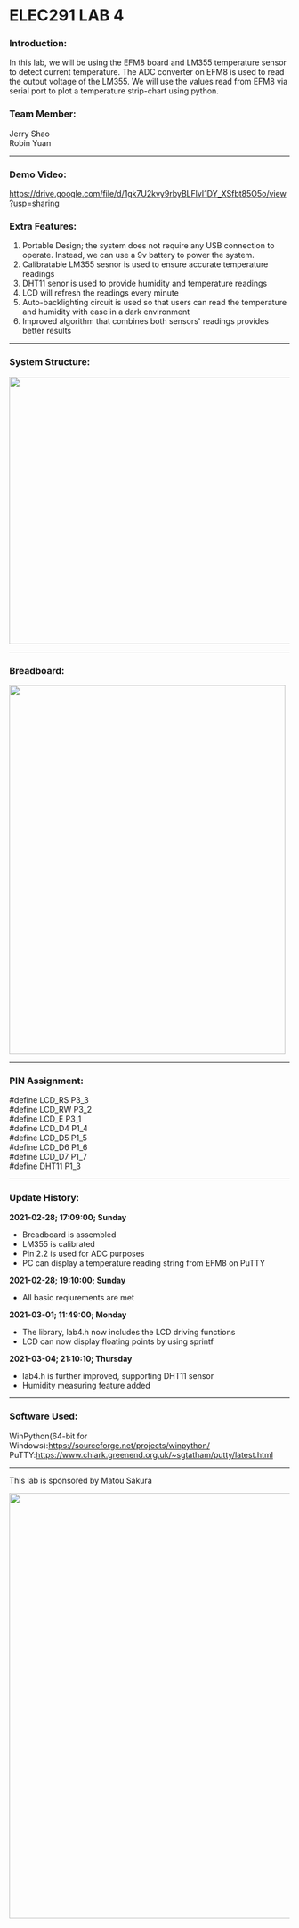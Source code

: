 # ELEC291 LAB 4

### Introduction:
In this lab, we will be using the EFM8 board and LM355 temperature sensor to detect current temperature. The ADC converter on EFM8 is used to read the output voltage of the LM355.  We will use the values read from EFM8 via serial port to plot a temperature strip-chart using python.


### Team Member:
Jerry Shao\
Robin Yuan
  
------------

### Demo Video:
https://drive.google.com/file/d/1gk7U2kvy9rbyBLFlvI1DY_XSfbt85O5o/view?usp=sharing
 
### Extra Features:


1. Portable Design; the system does not require any USB connection to operate. Instead, we can use a 9v battery to power the system.
2. Calibratable LM355 sesnor is used to ensure accurate temperature readings
3. DHT11 senor is used to provide humidity and temperature readings
4. LCD will refresh the readings every minute 
5. Auto-backlighting circuit is used so that users can read the temperature and humidity with ease in a dark environment
6. Improved algorithm  that combines both sensors' readings provides better results

------------
### System Structure:
<img src="(https://user-images.githubusercontent.com/68177491/110194500-5e6f3680-7ded-11eb-963b-8d8a944405d3.jpg" width="641" height="480"/>


------------
### Breadboard:

<img src="https://user-images.githubusercontent.com/68177491/110192726-c1100480-7de4-11eb-88c1-addb44591ac0.jpg" width="496" height="663"/>

------------
### PIN Assignment:

#define LCD_RS P3_3\
#define LCD_RW P3_2\
#define LCD_E  P3_1\
#define LCD_D4 P1_4\
#define LCD_D5 P1_5\
#define LCD_D6 P1_6\
#define LCD_D7 P1_7\
#define DHT11  P1_3

------------
### Update History:

**2021-02-28; 17:09:00; Sunday**
- Breadboard is assembled 
- LM355 is calibrated
- Pin 2.2 is used for ADC purposes
- PC can display a temperature reading string from EFM8 on PuTTY 

**2021-02-28; 19:10:00; Sunday**
- All basic reqiurements are met

**2021-03-01; 11:49:00; Monday**
- The library, lab4.h now includes the LCD driving functions
- LCD can now display floating points by using sprintf

**2021-03-04; 21:10:10; Thursday**
- lab4.h is further improved, supporting DHT11 sensor
- Humidity measuring feature added

------------
### Software Used:
WinPython(64-bit for Windows):https://sourceforge.net/projects/winpython/ \
PuTTY:https://www.chiark.greenend.org.uk/~sgtatham/putty/latest.html 

------------
This lab is sponsored by Matou Sakura

<img src="https://user-images.githubusercontent.com/68177491/109440948-b0c4e780-79e8-11eb-90b4-2a1c33936a7c.jpg" width="512" height="765"/>
